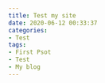 ```yaml
---
title: Test my site
date: 2020-06-12 00:33:37
categories: 
- Test
tags:
- First Psot
- Test
- My blog
---
```

